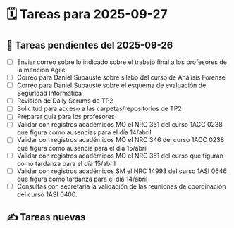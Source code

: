 # 🗓️ Tareas para 2025-09-27

## 🔁 Tareas pendientes del 2025-09-26
- [ ] Enviar correo sobre lo indicado sobre el trabajo final a los profesores de la mención Agile
- [ ] Correo para Daniel Subauste sobre sílabo del curso de Análisis Forense
- [ ] Correo para Daniel Subauste sobre el esquema de evaluación de Seguridad Informática
- [ ] Revisión de Daily Scrums de TP2
- [ ] Solicitud para acceso a las carpetas/repositorios de TP2
- [ ] Preparar guía para los profesores  
- [ ] Validar con registros académicos MO el NRC 351 del curso 1ACC 0238 que figura como ausencias para el día 14/abril
- [ ] Validar con registros académicos MO el NRC 346 del curso 1ACC 0238 que figura como ausencia para el día 15/abril
- [ ] Validar con registros académicos MO el NRC 351 del curso que figuran como tardanza para el día 15/abril
- [ ] Validar con registros académicos SM el NRC 14993 del curso 1ASI 0646 que figura como tardanza para el día 14/abril
- [ ] Consultas con secretaría la validación de las reuniones de coordinación del curso 1ASI 0400.

## ✍️ Tareas nuevas
